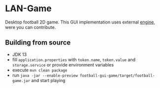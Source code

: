 # LAN-Game
Desktop football 2D game.
This GUI implementation uses external [engine], were you can contribute.

[engine]: https://github.com/lipinskipawel/game-engine

## Building from source
 - JDK 13
 - fill `application.properties` with `token.name`, `token.value` and `storage.service` or provide environment variables
 - execute `mvn clean package`
 - run `java -jar --enable-preview football-gui-game/target/football-game.jar` and start playing
